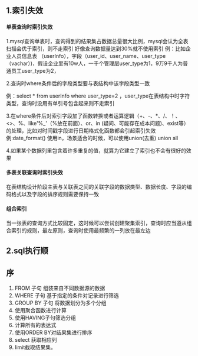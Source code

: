 ## 1.索引失效

#### 单表查询时索引失效

1.mysql查询单表时，查询得到的结果集占数据总量很大比例，mysql会认为全表扫描会优于索引，则不走索引
好像查询数据量达到30%就不使用索引
例：比如企业人员信息表 （userInfo），字段（user_id、user_name、user_type（vachar）)，假设企业里有10w人，一千个管理层user_type为1，9万9千人为普通员工user_type为2，

2.查询时where条件后的字段类型要与表结构中该字段类型一致

例：select * from userInfo where user_type=2 ，user_type在表结构中时字符类型，查询时没用有单引号包含起来则不走索引

3.在where条件后对索引字段加了函数转换或者运算逻辑（+、-、*、/、！、<>、%、like'%_'（%放在前面）、or、in (疑问、可能存在成本问题)、exist等）的处理，比如对时间戳字段进行日期格式化函数都会引起索引失效
例:date_format()
使用in，场景适合的时候，可以使用union(去重) union all

4.如果某个数据列里包含着许多重复的值，就算为它建立了索引也不会有很好的效果

#### 多表关联查询时索引失效
在表结构设计阶段主表与关联表之间的关联字段的数据类型、数据长度、字段的编码格式以及字段的排序规则需要保持一致
#### 组合索引
当一张表的查询方式比较固定，这时候可以尝试创建聚集索引，查询时应当遵从组合索引的规则，最左原则，查询时使用最频繁的一列放在最左边

## 2.sql执行顺



## 序

1.  FROM 子句 组装来自不同数据源的数据
2.  WHERE 子句 基于指定的条件对记录进行筛选
3.  GROUP BY 子句 将数据划分为多个分组
4.  使用聚合函数进行计算
5.  使用HAVING子句筛选分组
6.  计算所有的表达式
7.  使用ORDER BY对结果集进行排序
8.  select 获取相应列
9.  limit截取结果集。